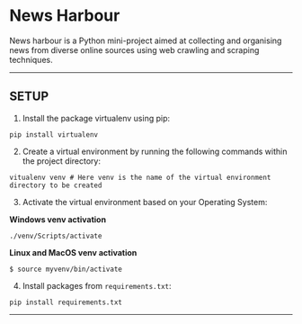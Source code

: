 # News Harbour

News harbour is a Python mini-project aimed at collecting and organising news from diverse online sources using web crawling and scraping techniques.


---

## SETUP

1. Install the package virtualenv using pip:

```
pip install virtualenv
```

2. Create a virtual environment by running the following commands within the project directory:

```
vitualenv venv # Here venv is the name of the virtual environment directory to be created
```

3. Activate the virtual environment based on your Operating System:

**Windows venv activation**
```
./venv/Scripts/activate
```

**Linux and MacOS venv activation**
```
$ source myvenv/bin/activate
```
4. Install packages from `requirements.txt`:

```
pip install requirements.txt
```


---



